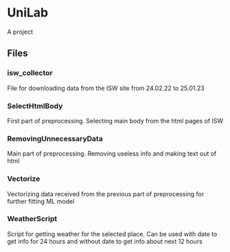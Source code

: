 # UniLab
A project

## Files

### isw_collector

File for downloading data from the ISW site from 24.02.22 to 25.01.23

### SelectHtmlBody

First part of preprocessing. Selecting main body from the html pages of ISW

### RemovingUnnecessaryData

Main part of preprocessing. Removing useless info and making text out of html

### Vectorize

Vectorizing data received from the previous part of preprocessing for further fitting ML model 

### WeatherScript

Script for getting weather for the selected place. Can be used with date to get info for 24 hours and without date to get info about next 12 hours
